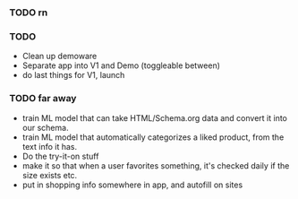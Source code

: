 ### TODO rn

### TODO

- Clean up demoware
- Separate app into V1 and Demo (toggleable between)
- do last things for V1, launch

### TODO far away

- train ML model that can take HTML/Schema.org data and convert it into our schema.
- train ML model that automatically categorizes a liked product, from the text info it has.
- Do the try-it-on stuff
- make it so that when a user favorites something, it's checked daily if the size exists etc.
- put in shopping info somewhere in app, and autofill on sites
